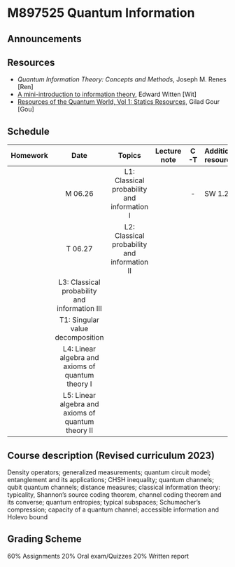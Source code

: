# M897525 Quantum Information

## Announcements

## Resources

- *Quantum Information Theory: Concepts and Methods*, Joseph M. Renes [Ren]
- [A mini-introduction to information theory](https://arxiv.org/abs/1805.11965), Edward Witten [Wit]
- [Resources of the Quantum World, Vol 1: Statics Resources](https://www.arxiv.org/abs/2402.05474), Gilad Gour [Gou] 

## Schedule

|Homework|Date| Topics |Lecture note|C-T|Additional resources|
|:------:|:--:|:------:|:----------:|:--------:|:------------------|
||M 06.26|L1: Classical probability and information I ||-|SW 1.2
||T 06.27|L2: Classical probability and information II
||L3: Classical probability and information III
||T1: Singular value decomposition
||L4: Linear algebra and axioms of quantum theory I
||L5: Linear algebra and axioms of quantum theory II

## Course description (Revised curriculum 2023)

Density operators; generalized measurements; quantum circuit model; entanglement and its applications; CHSH inequality; quantum channels; qubit quantum channels; distance measures; classical information theory: typicality, Shannon’s source coding theorem, channel coding theorem and its converse; quantum entropies; typical subspaces; Schumacher’s compression; capacity of a quantum channel; accessible information and Holevo bound

## Grading Scheme

60% Assignments
20% Oral exam/Quizzes
20% Written report 
